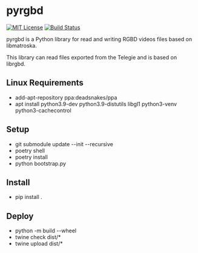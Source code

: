 # pyrgbd

[![MIT License](https://img.shields.io/github/license/telegie/pyrgbd)](https://en.wikipedia.org/wiki/MIT_License)
[![Build Status](https://github.com/telegie/pyrgbd/actions/workflows/build.yml/badge.svg)](https://github.com/telegie/librgbd/actions/workflows/build.yml)

pyrgbd is a Python library for read and writing RGBD videos files based on libmatroska.

This library can read files exported from the Telegie and is based on librgbd.

## Linux Requirements

- add-apt-repository ppa:deadsnakes/ppa
- apt install python3.9-dev python3.9-distutils libgl1 python3-venv python3-cachecontrol

## Setup
- git submodule update --init --recursive
- poetry shell
- poetry install
- python bootstrap.py


## Install
- pip install .

## Deploy
- python -m build --wheel
- twine check dist/*
- twine upload dist/*
